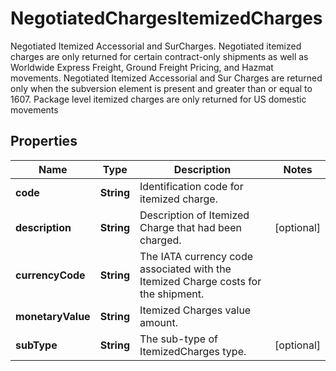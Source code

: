 

# NegotiatedChargesItemizedCharges

Negotiated Itemized Accessorial and SurCharges.  Negotiated itemized charges are only returned for certain contract-only shipments as well as Worldwide Express Freight, Ground Freight Pricing, and Hazmat movements.  Negotiated Itemized Accessorial and Sur Charges are returned only when the subversion element is present and greater than or equal to 1607.  Package level itemized charges are only returned for US domestic movements

## Properties

| Name | Type | Description | Notes |
|------------ | ------------- | ------------- | -------------|
|**code** | **String** | Identification code for itemized charge. |  |
|**description** | **String** | Description of Itemized Charge that had been charged. |  [optional] |
|**currencyCode** | **String** | The IATA currency code associated with the Itemized Charge costs for the shipment. |  |
|**monetaryValue** | **String** | Itemized Charges value amount. |  |
|**subType** | **String** | The sub-type of ItemizedCharges type. |  [optional] |



